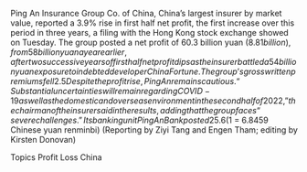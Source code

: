 Ping An Insurance Group Co. of China, China’s largest insurer by market value, reported a 3.9% rise in first half net profit, the first increase over this period in three years, a filing with the Hong Kong stock exchange showed on Tuesday.
The group posted a net profit of 60.3 billion yuan ($8.81 billion), from 58 billion yuan a year earlier, after two successive years of first half net profit dips as the insurer battled a 54 billion yuan exposure to indebted developer China Fortune.
The group’s gross written premiums fell 2.5% to 283.6 billion yuan from the year before, while the number of retail customers rose 3.2% from the end of last year to 122 million.
Despite the profit rise, Ping An remains cautious.
“Substantial uncertainties will remain regarding COVID-19 as well as the domestic and overseas environment in the second half of 2022,” the chairman of the insurer said in the results, adding that the group faces “severe challenges.”
Its banking unit Ping An Bank posted 25.6% growth in first-half net profit, with a non-performing loan ratio of 1.02%, holding steady from the end of 2021.
($1 = 6.8459 Chinese yuan renminbi)
(Reporting by Ziyi Tang and Engen Tham; editing by Kirsten Donovan)

Topics
Profit Loss
China

